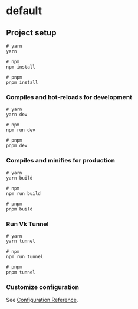 # default

## Project setup

```
# yarn
yarn

# npm
npm install

# pnpm
pnpm install
```

### Compiles and hot-reloads for development

```
# yarn
yarn dev

# npm
npm run dev

# pnpm
pnpm dev
```

### Compiles and minifies for production

```
# yarn
yarn build

# npm
npm run build

# pnpm
pnpm build
```
### Run Vk Tunnel

```
# yarn
yarn tunnel

# npm
npm run tunnel

# pnpm
pnpm tunnel
```


### Customize configuration



See [Configuration Reference](https://vitejs.dev/config/).
